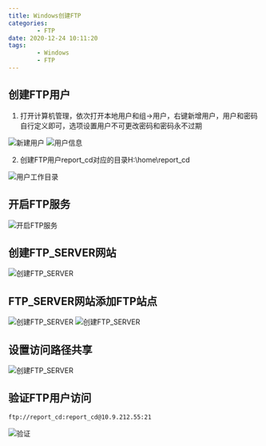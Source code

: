 ```yaml
---
title: Windows创建FTP
categories: 
		- FTP
date: 2020-12-24 10:11:20
tags: 
		- Windows
		- FTP
---
```

<!-- toc -->

## <span id="inline-blue">创建FTP用户</span>

1. 打开计算机管理，依次打开本地用户和组->用户，右键新增用户，用户和密码自行定义即可，选项设置用户不可更改密码和密码永不过期

![新建用户](/images/Windows/FTP/WF_20201230_01.png)
![用户信息](/images/Windows/FTP/WF_20201230_02.png)

2. 创建FTP用户report_cd对应的目录H:\home\report_cd

![用户工作目录](/images/Windows/FTP/WF_20201230_04.png)

##  <span id="inline-blue">开启FTP服务</span>

![开启FTP服务](/images/Windows/FTP/WF_20201230_03.png)



## <span id="inline-blue">创建FTP_SERVER网站</span>

![创建FTP_SERVER](/images/Windows/FTP/WF_20201230_05.png)



## <span id="inline-blue">FTP_SERVER网站添加FTP站点</span>

![创建FTP_SERVER](/images/Windows/FTP/WF_20201230_06.png)
![创建FTP_SERVER](/images/Windows/FTP/WF_20201230_07.png)

## <span id="inline-blue">设置访问路径共享</span>

![创建FTP_SERVER](/images/Windows/FTP/WF_20201230_08.png)

## <span id="inline-blue">验证FTP用户访问</span>

```bash
ftp://report_cd:report_cd@10.9.212.55:21
```

![验证](/images/Windows/FTP/WF_20201230_09.png)